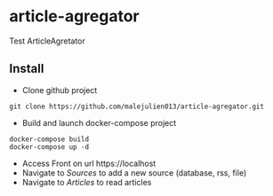 # article-agregator
Test ArticleAgretator

## Install

- Clone github project

```
git clone https://github.com/malejulien013/article-agregator.git
```

- Build and launch docker-compose project

```
docker-compose build
docker-compose up -d
```

- Access Front on url https://localhost
- Navigate to *Sources* to add a new source (database, rss, file)
- Navigate to *Articles* to read articles
